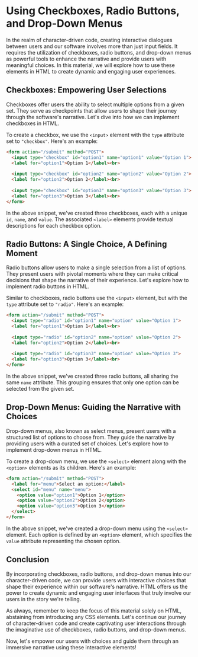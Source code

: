 # Using Checkboxes, Radio Buttons, and Drop-Down Menus

In the realm of character-driven code, creating interactive dialogues between users and our software involves more than just input fields. It requires the utilization of checkboxes, radio buttons, and drop-down menus as powerful tools to enhance the narrative and provide users with meaningful choices. In this material, we will explore how to use these elements in HTML to create dynamic and engaging user experiences.

## Checkboxes: Empowering User Selections

Checkboxes offer users the ability to select multiple options from a given set. They serve as checkpoints that allow users to shape their journey through the software's narrative. Let's dive into how we can implement checkboxes in HTML.

To create a checkbox, we use the `<input>` element with the `type` attribute set to `"checkbox"`. Here's an example:

```html
<form action="/submit" method="POST">
  <input type="checkbox" id="option1" name="option1" value="Option 1">
  <label for="option1">Option 1</label><br>
  
  <input type="checkbox" id="option2" name="option2" value="Option 2">
  <label for="option2">Option 2</label><br>
  
  <input type="checkbox" id="option3" name="option3" value="Option 3">
  <label for="option3">Option 3</label><br>
</form>
```

In the above snippet, we've created three checkboxes, each with a unique `id`, `name`, and `value`. The associated `<label>` elements provide textual descriptions for each checkbox option.

## Radio Buttons: A Single Choice, A Defining Moment

Radio buttons allow users to make a single selection from a list of options. They present users with pivotal moments where they can make critical decisions that shape the narrative of their experience. Let's explore how to implement radio buttons in HTML.

Similar to checkboxes, radio buttons use the `<input>` element, but with the `type` attribute set to `"radio"`. Here's an example:

```html
<form action="/submit" method="POST">
  <input type="radio" id="option1" name="option" value="Option 1">
  <label for="option1">Option 1</label><br>
  
  <input type="radio" id="option2" name="option" value="Option 2">
  <label for="option2">Option 2</label><br>
  
  <input type="radio" id="option3" name="option" value="Option 3">
  <label for="option3">Option 3</label><br>
</form>
```

In the above snippet, we've created three radio buttons, all sharing the same `name` attribute. This grouping ensures that only one option can be selected from the given set.

## Drop-Down Menus: Guiding the Narrative with Choices

Drop-down menus, also known as select menus, present users with a structured list of options to choose from. They guide the narrative by providing users with a curated set of choices. Let's explore how to implement drop-down menus in HTML.

To create a drop-down menu, we use the `<select>` element along with the `<option>` elements as its children. Here's an example:

```html
<form action="/submit" method="POST">
  <label for="menu">Select an option:</label>
  <select id="menu" name="menu">
    <option value="option1">Option 1</option>
    <option value="option2">Option 2</option>
    <option value="option3">Option 3</option>
  </select>
</form>
```

In the above snippet, we've created a drop-down menu using the `<select>` element. Each option is defined by an `<option>` element, which specifies the `value` attribute representing the chosen option.

## Conclusion

By incorporating checkboxes, radio buttons, and drop-down menus into our character-driven code, we can provide users with interactive choices that shape their experience within our software's narrative. HTML offers us the power to create dynamic and engaging user interfaces that truly involve our users in the story we're telling.

As always, remember to keep the focus of this material solely on HTML, abstaining from introducing any CSS elements. Let's continue our journey of character-driven code and create captivating user interactions through the imaginative use of checkboxes, radio buttons, and drop-down menus.

Now, let's empower our users with choices and guide them through an immersive narrative using these interactive elements!